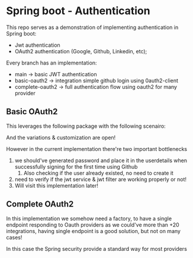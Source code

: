 # Spring boot - Authentication

This repo serves as a demonstration of implementing authentication in Spring boot:
- Jwt authentication
- OAuth2 authentication (Google, Github, Linkedin, etc);

Every branch has an implementation:
- main -> basic JWT authentication
- basic-oauth2 -> integration simple github login using 0auth2-client
- complete-oauth2 -> full authentication flow using oauth2 for many provider

## Basic OAuth2

This leverages the following package with the following scenairo:


And the variations & customization are open!


However in the current implementation there're two important bottlenecks

1. we should've generated password and place it in the userdetails when successfully signing for the first time using Github
   1. Also checking if the user already existed, no need to create it
2. need to verify if the jwt service & jwt filter are working properly or not!
3. Will visit this implementation later!


## Complete OAuth2

In this implementation we somehow need a factory, to have a single endpoint responding to Oauth providers
as we could've more than +20 integrations, having single endpoint is a good solution, but not on many cases!

In this case the Spring security provide a standard way for most providers